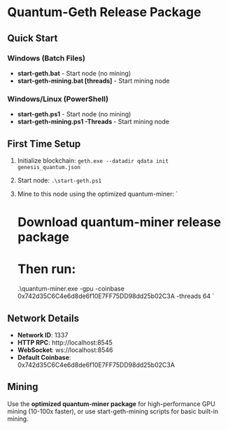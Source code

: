 ﻿# Quantum-Geth Release Package

## Quick Start

### Windows (Batch Files)
- **start-geth.bat** - Start node (no mining)
- **start-geth-mining.bat [threads]** - Start mining node

### Windows/Linux (PowerShell)
- **start-geth.ps1** - Start node (no mining)  
- **start-geth-mining.ps1 -Threads <n>** - Start mining node

## First Time Setup

1. Initialize blockchain:
   `
   geth.exe --datadir qdata init genesis_quantum.json
   `

2. Start node:
   `
   .\start-geth.ps1
   `

3. Mine to this node using the optimized quantum-miner:
   `
   # Download quantum-miner release package
   # Then run:
   .\quantum-miner.exe -gpu -coinbase 0x742d35C6C4e6d8de6f10E7FF75DD98dd25b02C3A -threads 64
   `

## Network Details
- **Network ID**: 1337
- **HTTP RPC**: http://localhost:8545
- **WebSocket**: ws://localhost:8546
- **Default Coinbase**: 0x742d35C6C4e6d8de6f10E7FF75DD98dd25b02C3A

## Mining
Use the **optimized quantum-miner package** for high-performance GPU mining (10-100x faster), or use start-geth-mining scripts for basic built-in mining.
